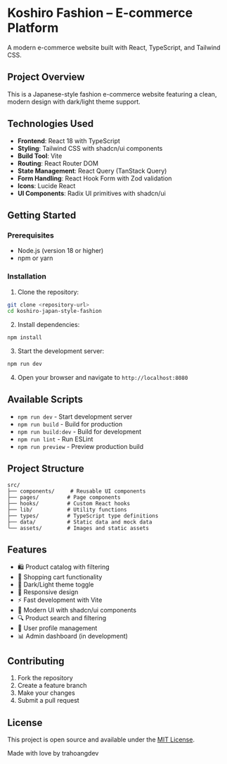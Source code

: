
# Koshiro Fashion – E-commerce Platform

A modern e-commerce website built with React, TypeScript, and Tailwind CSS.

## Project Overview

This is a Japanese-style fashion e-commerce website featuring a clean, modern design with dark/light theme support.

## Technologies Used

- **Frontend**: React 18 with TypeScript
- **Styling**: Tailwind CSS with shadcn/ui components
- **Build Tool**: Vite
- **Routing**: React Router DOM
- **State Management**: React Query (TanStack Query)
- **Form Handling**: React Hook Form with Zod validation
- **Icons**: Lucide React
- **UI Components**: Radix UI primitives with shadcn/ui

## Getting Started

### Prerequisites

- Node.js (version 18 or higher)
- npm or yarn

### Installation

1. Clone the repository:
```bash
git clone <repository-url>
cd koshiro-japan-style-fashion
```

2. Install dependencies:
```bash
npm install
```

3. Start the development server:
```bash
npm run dev
```

4. Open your browser and navigate to `http://localhost:8080`

## Available Scripts

- `npm run dev` - Start development server
- `npm run build` - Build for production
- `npm run build:dev` - Build for development
- `npm run lint` - Run ESLint
- `npm run preview` - Preview production build

## Project Structure

```
src/
├── components/     # Reusable UI components
├── pages/         # Page components
├── hooks/         # Custom React hooks
├── lib/           # Utility functions
├── types/         # TypeScript type definitions
├── data/          # Static data and mock data
└── assets/        # Images and static assets
```

## Features

- 🛍️ Product catalog with filtering
- 🛒 Shopping cart functionality
- 🌙 Dark/Light theme toggle
- 📱 Responsive design
- ⚡ Fast development with Vite
- 🎨 Modern UI with shadcn/ui components
- 🔍 Product search and filtering
- 👤 User profile management
- 📊 Admin dashboard (in development)

## Contributing

1. Fork the repository
2. Create a feature branch
3. Make your changes
4. Submit a pull request

## License

This project is open source and available under the [MIT License](LICENSE).


Made with love by trahoangdev

